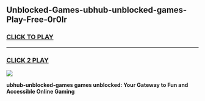 
## Unblocked-Games-ubhub-unblocked-games-Play-Free-0r0lr
<h3>
<a href="https://premium76.site?title=ubhub-unblocked-games&ref=10A">CLICK TO PLAY</a></h3>
<hr>

<h3>
<a href="https://premium76.site?title=ubhub-unblocked-games&ref=10A">CLICK 2 PLAY</a>
  
</h3>

<a href="https://premium76.site?title=ubhub-unblocked-games&ref=10A"><img src="https://clearcache.store/games.png"></a>


**ubhub-unblocked-games games unblocked: Your Gateway to Fun and Accessible Online Gaming**
